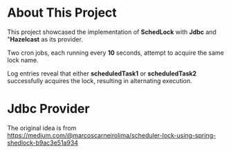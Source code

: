 # About This Project

This project showcased the implementation of **SchedLock** with **Jdbc** and "**Hazelcast** as its provider.

Two cron jobs, each running every **10** seconds, attempt to acquire the same lock name.

Log entries reveal that either **scheduledTask1** or **scheduledTask2** successfully acquires the lock,
resulting in alternating execution.

# Jdbc Provider

The original idea is from  
https://medium.com/@marcoscarneirolima/scheduler-lock-using-spring-shedlock-b9ac3e51a934

